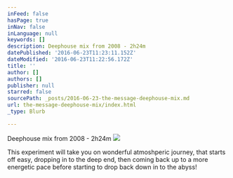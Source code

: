 ```yaml
---
inFeed: false
hasPage: true
inNav: false
inLanguage: null
keywords: []
description: Deephouse mix from 2008 - 2h24m
datePublished: '2016-06-23T11:23:11.152Z'
dateModified: '2016-06-23T11:22:56.172Z'
title: ''
author: []
authors: []
publisher: null
starred: false
sourcePath: _posts/2016-06-23-the-message-deephouse-mix.md
url: the-message-deephouse-mix/index.html
_type: Blurb

---
```

Deephouse mix from 2008 - 2h24m
![](https://the-grid-user-content.s3-us-west-2.amazonaws.com/0d88c369-3001-41af-8e99-2d1da2f16e54.jpg)

This experiment will take you on wonderful atmoshperic journey, that starts off easy, dropping in to the deep end, then coming back up to a more energetic pace before starting to drop back down in to the abyss!